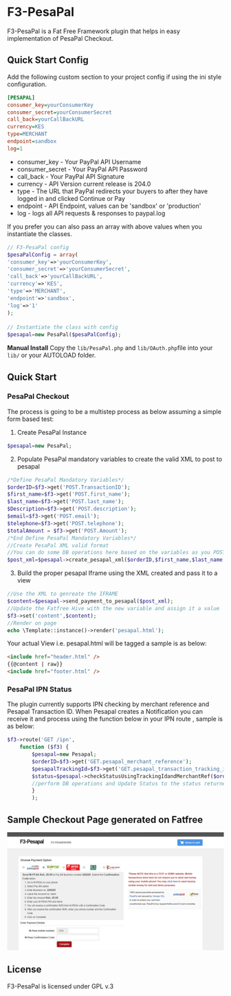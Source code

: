 # F3-PesaPal
F3-PesaPal is a Fat Free Framework plugin that helps in easy implementation of PesaPal Checkout.


## Quick Start Config
Add the following custom section to your project config if using the ini style configuration.

```ini
[PESAPAL]
consumer_key=yourConsumerKey
consumer_secret=yourConsumerSecret
call_back=yourCallBackURL
currency=KES
type=MERCHANT
endpoint=sandbox
log=1
```

- consumer_key - Your PayPal API Username
- consumer_secret - Your PayPal API Password
- call_back - Your PayPal API Signature
- currency - API Version current release is 204.0
- type - The URL that PayPal redirects your buyers to after they have logged in and clicked Continue or Pay
- endpoint - API Endpoint, values can be 'sandbox' or 'production'
- log - logs all API requests & responses to paypal.log

If you prefer you can also pass an array with above values when you instantiate the classes.

```php
// F3-PesaPal config
$pesaPalConfig = array(
'consumer_key'=>'yourConsumerKey',
'consumer_secret'=>'yourConsumerSecret',
'call_back'=>'yourCallBackURL',
'currency'=>'KES',
'type'=>'MERCHANT',
'endpoint'=>'sandbox',
'log'=>'1'
);

// Instantiate the class with config
$pesapal=new PesaPal($pesaPalConfig);
```


**Manual Install**
Copy the `lib/PesaPal.php` and `lib/OAuth.php`file into your `lib/` or your AUTOLOAD folder.  



## Quick Start
### PesaPal Checkout
The process is going to be a multistep process as below assuming a simple form based test: 
1. Create PesaPal Instance

```php
$pesapal=new PesaPal;
```
2. Populate PesaPal mandatory variables to create the valid XML to post to pesapal
```php
/*Define PesaPal Mandatory Variables*/
$orderID=$f3->get('POST.TransactionID');
$first_name=$f3->get('POST.first_name');
$last_name=$f3->get('POST.last_name');
$Description=$f3->get('POST.description');
$email=$f3->get('POST.email');
$telephone=$f3->get('POST.telephone');
$totalAmount = $f3->get('POST.Amount');
/*End Define PesaPal Mandatory Variables*/
//Create PesaPal XML valid format
//You can do some DB operations here based on the variables as you POST the XML
$post_xml=$pesapal->create_pesapal_xml($orderID,$first_name,$last_name,$Description,$email,$telephone,$totalAmount);
```

3. Build the proper pesapal Iframe using the XML created and pass it to a view
```php
//Use the XML to genreate the IFRAME
$content=$pesapal->send_payment_to_pesapal($post_xml);
//Update the Fatfree Hive with the new variable and assign it a value 
$f3->set('content',$content);
//Render on page
echo \Template::instance()->render('pesapal.html');
```
Your actual View i.e. pesapal.html will be tagged a sample is as below: 
```html
<include href="header.html" />
{{@content | raw}}
<include href="footer.html" />
```
### PesaPal IPN Status
The plugin currently supports IPN checking by merchant reference and Pesapal Transaction ID. When Pesapal creates a Notification you can receive it and process using the function below in your IPN route , sample is as below:
```php
$f3->route('GET /ipn',
	function ($f3) {
		$pesapal=new Pesapal;
		$orderID=$f3->get('GET.pesapal_merchant_reference');
		$pesapalTrackingId=$f3->get('GET.pesapal_transaction_tracking_id');
		$status=$pesapal->checkStatusUsingTrackingIdandMerchantRef($orderID,$pesapalTrackingId);
		//perform DB operations and Update Status to the status returned e.g. COMPLETED, PENDING, INVALID, FAILED
		}
		);
```
## Sample Checkout Page generated on Fatfree

![Pesapal Iframe successfully generated](https://github.com/alienwithin/F3-Pesapal/raw/master/fatfree_framework_pesapal_integration.png "Pesapal Integration in FatFree")
## License
F3-PesaPal is licensed under GPL v.3
